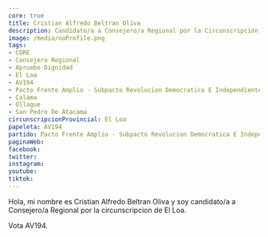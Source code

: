 ```yaml
---
core: true
title: Cristian Alfredo Beltran Oliva
description: Candidato/a a Consejero/a Regional por la Circunscripción de El Loa
image: /media/noProfile.png
tags:
- CORE
- Consejero Regional
- Apruebo Dignidad
- El Loa
- AV194
- Pacto Frente Amplio - Subpacto Revolucion Democratica E Independientes - Independientes
- Calama
- Ollague
- San Pedro De Atacama
circunscripcionProvincial: El Loa
papeleta: AV194
partido: Pacto Frente Amplio - Subpacto Revolucion Democratica E Independientes - Independientes
paginaWeb:
facebook:
twitter:
instagram:
youtube:
tiktok:
---
```

Hola, mi nombre es Cristian Alfredo Beltran Oliva y soy candidato/a a Consejero/a Regional por la circunscripcion de El Loa.

Vota AV194.